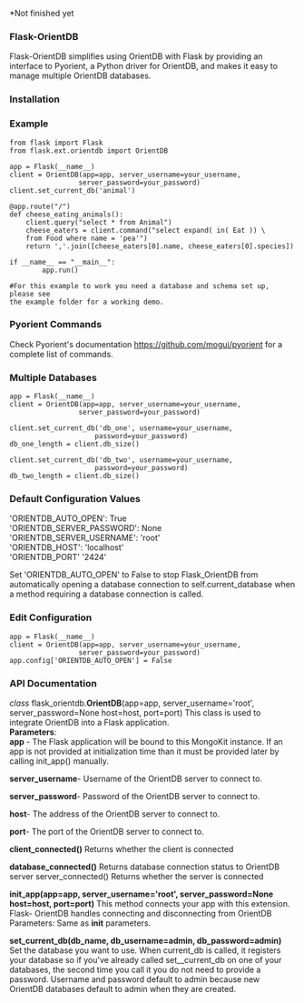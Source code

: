 *Not finished yet

<h3>Flask-OrientDB</h3>
Flask-OrientDB simplifies using OrientDB with Flask by providing an interface to Pyorient, 
a Python driver for OrientDB, and makes it easy to manage multiple OrientDB databases.

### Installation

### Example 
    from flask import Flask
    from flask.ext.orientdb import OrientDB
    
    app = Flask(__name__)
    client = OrientDB(app=app, server_username=your_username, 
                     server_password=your_password)
    client.set_current_db('animal')
    
    @app.route("/")
    def cheese_eating_animals():
        client.query("select * from Animal")
        cheese_eaters = client.command("select expand( in( Eat )) \
        from Food where name = 'pea'")
        return ','.join([cheese_eaters[0].name, cheese_eaters[0].species])
    
    if __name__ == "__main__":
            app.run()
            
    #For this example to work you need a database and schema set up, please see
    the example folder for a working demo.

### Pyorient Commands
Check Pyorient's documentation https://github.com/mogui/pyorient for a
complete list of commands.

### Multiple Databases
    app = Flask(__name__)
    client = OrientDB(app=app, server_username=your_username, 
                     server_password=your_password)
    
    client.set_current_db('db_one', username=your_username, 
                         password=your_password)
    db_one_length = client.db_size()
    
    client.set_current_db('db_two', username=your_username, 
                         password=your_password)
    db_two_length = client.db_size()

### Default Configuration Values
'ORIENTDB_AUTO_OPEN': True <br>
'ORIENTDB_SERVER_PASSWORD': None <br>
'ORIENTDB_SERVER_USERNAME': 'root' <br>
'ORIENTDB_HOST': 'localhost' <br>
'ORIENTDB_PORT' '2424'  <br>

Set 'ORIENTDB_AUTO_OPEN' to False to stop Flask_OrientDB from automatically
opening a database connection to self.current_database when a method requiring
a database connection is called.
    
### Edit Configuration
    app = Flask(__name__)
    client = OrientDB(app=app, server_username=your_username, 
                     server_password=your_password)
    app.config['ORIENTDB_AUTO_OPEN'] = False
    
### API Documentation
<i>class</i> flask_orientdb.<b>OrientDB</b>(app=app, server_username='root', server_password=None host=host, port=port)
This class is used to integrate OrientDB into a Flask application.
<br><b>Parameters</b>:	
<b>app</b> - The Flask application will be bound to this MongoKit instance. If an app is not provided at                  initialization time than it must be provided later by calling init_app() manually.

<b>server_username</b>- Username of the OrientDB server to connect to. 

<b>server_password</b>- Password of the OrientDB server to connect to. 

<b>host</b>- The address of the OrientDB server to connect to. 

<b>port</b>- The port of the OrientDB server to connect to.

<b>client_connected()</b>
Returns whether the client is connected

<b>database_connected()</b>
Returns database connection status to OrientDB server
server_connected()
Returns whether the server is connected

<b>init_app(app=app, server_username='root', server_password=None                                                     host=host, port=port)</b>
This method connects your app with this extension. Flask- OrientDB handles 
connecting and disconnecting from OrientDB
Parameters:	Same as __init__ parameters. 

<b>set_current_db(db_name, db_username=admin, db_password=admin)</b>
Set the database you want to use. When current_db is called, it registers your database so if you've already 
called set__current_db on one of your databases, the second time you call it you do not need to provide a          password. Username and password default to admin because new OrientDB databases default to admin when they are     created.
   
